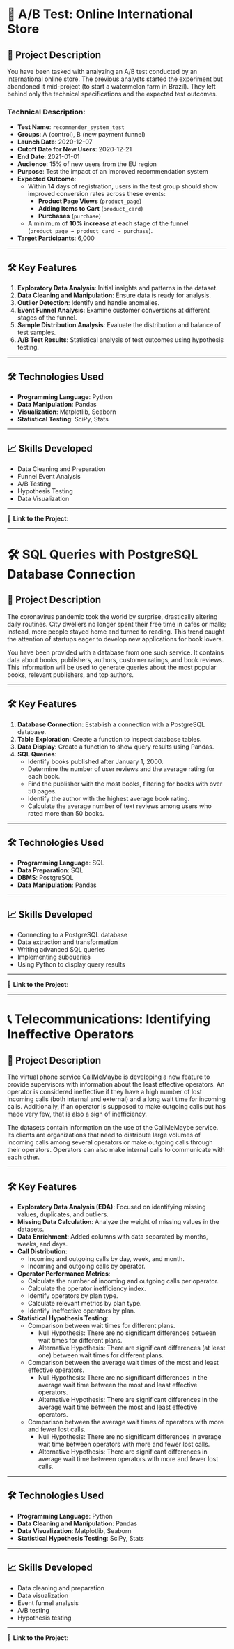 # 🍉 A/B Test: Online International Store

## 📖 Project Description  
You have been tasked with analyzing an A/B test conducted by an international online store. The previous analysts started the experiment but abandoned it mid-project (to start a watermelon farm in Brazil). They left behind only the technical specifications and the expected test outcomes.  

### Technical Description:  
- **Test Name**: `recommender_system_test`  
- **Groups**: A (control), B (new payment funnel)  
- **Launch Date**: 2020-12-07  
- **Cutoff Date for New Users**: 2020-12-21  
- **End Date**: 2021-01-01  
- **Audience**: 15% of new users from the EU region  
- **Purpose**: Test the impact of an improved recommendation system  
- **Expected Outcome**:  
  - Within 14 days of registration, users in the test group should show improved conversion rates across these events:  
    - **Product Page Views** (`product_page`)  
    - **Adding Items to Cart** (`product_card`)  
    - **Purchases** (`purchase`)  
  - A minimum of **10% increase** at each stage of the funnel (`product_page → product_card → purchase`).  
- **Target Participants**: 6,000  

---

## 🛠️ Key Features  
1. **Exploratory Data Analysis**: Initial insights and patterns in the dataset.  
2. **Data Cleaning and Manipulation**: Ensure data is ready for analysis.  
3. **Outlier Detection**: Identify and handle anomalies.  
4. **Event Funnel Analysis**: Examine customer conversions at different stages of the funnel.  
5. **Sample Distribution Analysis**: Evaluate the distribution and balance of test samples.  
6. **A/B Test Results**: Statistical analysis of test outcomes using hypothesis testing.  

---

## 🛠️ Technologies Used  
- **Programming Language**: Python  
- **Data Manipulation**: Pandas  
- **Visualization**: Matplotlib, Seaborn  
- **Statistical Testing**: SciPy, Stats  

---

## 📈 Skills Developed  
- Data Cleaning and Preparation  
- Funnel Event Analysis  
- A/B Testing  
- Hypothesis Testing  
- Data Visualization  

---

🔗 **Link to the Project**:

__________________________________________________________________

# 🛠️ SQL Queries with PostgreSQL Database Connection  

## 📖 Project Description  
The coronavirus pandemic took the world by surprise, drastically altering daily routines. City dwellers no longer spent their free time in cafes or malls; instead, more people stayed home and turned to reading. This trend caught the attention of startups eager to develop new applications for book lovers.  

You have been provided with a database from one such service. It contains data about books, publishers, authors, customer ratings, and book reviews. This information will be used to generate queries about the most popular books, relevant publishers, and top authors.  

---

## 🛠️ Key Features  
1. **Database Connection**: Establish a connection with a PostgreSQL database.  
2. **Table Exploration**: Create a function to inspect database tables.  
3. **Data Display**: Create a function to show query results using Pandas.  
4. **SQL Queries**:  
   - Identify books published after January 1, 2000.  
   - Determine the number of user reviews and the average rating for each book.  
   - Find the publisher with the most books, filtering for books with over 50 pages.  
   - Identify the author with the highest average book rating.  
   - Calculate the average number of text reviews among users who rated more than 50 books.  

---

## 🛠️ Technologies Used  
- **Programming Language**: SQL  
- **Data Preparation**: SQL  
- **DBMS**: PostgreSQL  
- **Data Manipulation**: Pandas  

---

## 📈 Skills Developed  
- Connecting to a PostgreSQL database  
- Data extraction and transformation  
- Writing advanced SQL queries  
- Implementing subqueries  
- Using Python to display query results  

---

🔗 **Link to the Project**:

_______________________________________________________________________

# 📞 Telecommunications: Identifying Ineffective Operators

## 📖 Project Description  
The virtual phone service CallMeMaybe is developing a new feature to provide supervisors with information about the least effective operators. An operator is considered ineffective if they have a high number of lost incoming calls (both internal and external) and a long wait time for incoming calls. Additionally, if an operator is supposed to make outgoing calls but has made very few, that is also a sign of inefficiency.

The datasets contain information on the use of the CallMeMaybe service. Its clients are organizations that need to distribute large volumes of incoming calls among several operators or make outgoing calls through their operators. Operators can also make internal calls to communicate with each other.

---

## 🛠️ Key Features  
- **Exploratory Data Analysis (EDA)**: Focused on identifying missing values, duplicates, and outliers.  
- **Missing Data Calculation**: Analyze the weight of missing values in the datasets.  
- **Data Enrichment**: Added columns with data separated by months, weeks, and days.  
- **Call Distribution**:  
  - Incoming and outgoing calls by day, week, and month.  
  - Incoming and outgoing calls by operator.  
- **Operator Performance Metrics**:  
  - Calculate the number of incoming and outgoing calls per operator.  
  - Calculate the operator inefficiency index.  
  - Identify operators by plan type.  
  - Calculate relevant metrics by plan type.  
  - Identify ineffective operators by plan.  
- **Statistical Hypothesis Testing**:  
  - Comparison between wait times for different plans.  
    - Null Hypothesis: There are no significant differences between wait times for different plans.  
    - Alternative Hypothesis: There are significant differences (at least one) between wait times for different plans.  
  - Comparison between the average wait times of the most and least effective operators.  
    - Null Hypothesis: There are no significant differences in the average wait time between the most and least effective operators.  
    - Alternative Hypothesis: There are significant differences in the average wait time between the most and least effective operators.  
  - Comparison between the average wait times of operators with more and fewer lost calls.  
    - Null Hypothesis: There are no significant differences in average wait time between operators with more and fewer lost calls.  
    - Alternative Hypothesis: There are significant differences in average wait time between operators with more and fewer lost calls.

---

## 🛠️ Technologies Used  
- **Programming Language**: Python  
- **Data Cleaning and Manipulation**: Pandas  
- **Data Visualization**: Matplotlib, Seaborn  
- **Statistical Hypothesis Testing**: SciPy, Stats  

---

## 📈 Skills Developed  
- Data cleaning and preparation  
- Data visualization  
- Event funnel analysis  
- A/B testing  
- Hypothesis testing  

---

🔗 **Link to the Project**: 
